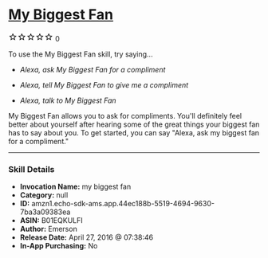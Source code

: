 # [My Biggest Fan](http://alexa.amazon.com/#skills/amzn1.echo-sdk-ams.app.44ec188b-5519-4694-9630-7ba3a09383ea)
![0 stars](../../images/ic_star_border_black_18dp_1x.png)![0 stars](../../images/ic_star_border_black_18dp_1x.png)![0 stars](../../images/ic_star_border_black_18dp_1x.png)![0 stars](../../images/ic_star_border_black_18dp_1x.png)![0 stars](../../images/ic_star_border_black_18dp_1x.png) 0

To use the My Biggest Fan skill, try saying...

* *Alexa, ask My Biggest Fan for a compliment*

* *Alexa, tell My Biggest Fan to give me a compliment*

* *Alexa, talk to My Biggest Fan*

My Biggest Fan allows you to ask for compliments. You'll definitely feel better about yourself after hearing some of the great things your biggest fan has to say about you. To get started, you can say "Alexa, ask my biggest fan for a compliment."

***

### Skill Details

* **Invocation Name:** my biggest fan
* **Category:** null
* **ID:** amzn1.echo-sdk-ams.app.44ec188b-5519-4694-9630-7ba3a09383ea
* **ASIN:** B01EQKULFI
* **Author:** Emerson
* **Release Date:** April 27, 2016 @ 07:38:46
* **In-App Purchasing:** No
